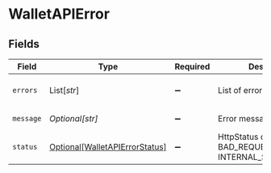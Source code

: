 # WalletAPIError


## Fields

| Field                                                                         | Type                                                                          | Required                                                                      | Description                                                                   | Example                                                                       |
| ----------------------------------------------------------------------------- | ----------------------------------------------------------------------------- | ----------------------------------------------------------------------------- | ----------------------------------------------------------------------------- | ----------------------------------------------------------------------------- |
| `errors`                                                                      | List[*str*]                                                                   | :heavy_minus_sign:                                                            | List of errors occurred.                                                      | field1 is not valid,field2 is not valid                                       |
| `message`                                                                     | *Optional[str]*                                                               | :heavy_minus_sign:                                                            | Error message descriptor.                                                     | Error message descriptor.                                                     |
| `status`                                                                      | [Optional[WalletAPIErrorStatus]](../../models/errors/walletapierrorstatus.md) | :heavy_minus_sign:                                                            | HttpStatus of the request : BAD_REQUEST, INTERNAL_SERVER_ERROR.               | BAD_REQUEST                                                                   |